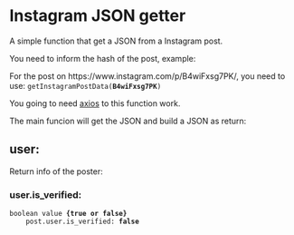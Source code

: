 <div>
    <h1>
        Instagram JSON getter
    </h1>
    <p>
        A simple function that get a JSON from a Instagram post.
    </p>
    <p>
        You need to inform the hash of the post, example:
    </p>
    <p>
        For the post on https://www.instagram.com/p/B4wiFxsg7PK/, you need to use:
        <code>getInstagramPostData(<b>B4wiFxsg7PK</b>)</code>
    </p>
    <p>
        You going to need <a href="https://unpkg.com/axios/dist/axios.min.js">axios</a> to this function work.
    </p>
    <p>
        The main funcion will get the JSON and build a JSON as return:
    </p>
</div>

<div>
    <h2>user:</h2>
    <p>Return info of the poster:</p>
    <h3>user.is_verified:</h3>
    <code>boolean value <b>{true or false}</b><br>    post.user.is_verified: <b>false</b></code>
</div>